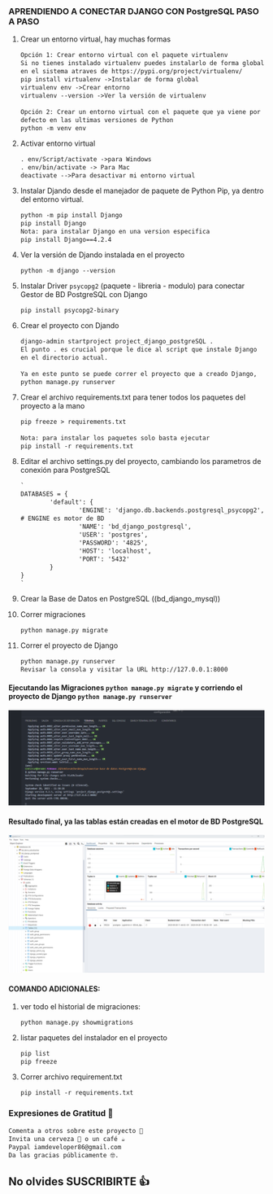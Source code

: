 ### APRENDIENDO A CONECTAR DJANGO CON PostgreSQL PASO A PASO

1.  Crear un entorno virtual, hay muchas formas

        Opción 1: Crear entorno virtual con el paquete virtualenv
        Si no tienes instalado virtualenv puedes instalarlo de forma global en el sistema atraves de https://pypi.org/project/virtualenv/
        pip install virtualenv ->Instalar de forma global
        virtualenv env ->Crear entorno
        virtualenv --version ->Ver la versión de virtualenv

        Opción 2: Crear un entorno virtual con el paquete que ya viene por defecto en las ultimas versiones de Python
        python -m venv env

2.  Activar entorno virtual

        . env/Script/activate ->para Windows
        . env/bin/activate -> Para Mac
        deactivate -->Para desactivar mi entorno virtual

3.  Instalar Djando desde el manejador de paquete de Python Pip, ya dentro del entorno virtual.

        python -m pip install Django
        pip install Django
        Nota: para instalar Django en una version especifica
        pip install Django==4.2.4

4.  Ver la versión de Djando instalada en el proyecto

        python -m django --version

5.  Instalar Driver `psycopg2` (paquete - libreria - modulo) para conectar Gestor de BD PostgreSQL con Django

        pip install psycopg2-binary

6.  Crear el proyecto con Djando

        django-admin startproject project_django_postgreSQL .
        El punto . es crucial porque le dice al script que instale Django en el directorio actual.

        Ya en este punto se puede correr el proyecto que a creado Django,
        python manage.py runserver

7.  Crear el archivo requirements.txt para tener todos los paquetes del proyecto a la mano

        pip freeze > requirements.txt

        Nota: para instalar los paquetes solo basta ejecutar
        pip install -r requirements.txt

8.  Editar el archivo settings.py del proyecto, cambiando los parametros de conexión para PostgreSQL

        `
        DATABASES = {
                'default': {
                        'ENGINE': 'django.db.backends.postgresql_psycopg2',  # ENGINE es motor de BD
                        'NAME': 'bd_django_postgresql',
                        'USER': 'postgres',
                        'PASSWORD': '4825',
                        'HOST': 'localhost',
                        'PORT': '5432'
                }
        }
        `

9.  Crear la Base de Datos en PostgreSQL ((bd_django_mysql))

10. Correr migraciones

        python manage.py migrate

11. Correr el proyecto de Django

        python manage.py runserver
        Revisar la consola y visitar la URL http://127.0.0.1:8000

#### Ejecutando las Migraciones `python manage.py migrate` y corriendo el proyecto de Django `python manage.py runserver`

![](https://raw.githubusercontent.com/urian121/imagenes-proyectos-github/master/servidor-corriendo-django-postgresql.png)

#### Resultado final, ya las tablas están creadas en el motor de BD PostgreSQL

![](https://raw.githubusercontent.com/urian121/imagenes-proyectos-github/master/conexion-postresql-django.png)

#### COMANDO ADICIONALES:

1.  ver todo el historial de migraciones:

        python manage.py showmigrations

2.  listar paquetes del instalador en el proyecto

        pip list
        pip freeze

3.  Correr archivo requirement.txt

        pip install -r requirements.txt


### Expresiones de Gratitud 🎁

    Comenta a otros sobre este proyecto 📢
    Invita una cerveza 🍺 o un café ☕
    Paypal iamdeveloper86@gmail.com
    Da las gracias públicamente 🤓.

## No olvides SUSCRIBIRTE 👍

